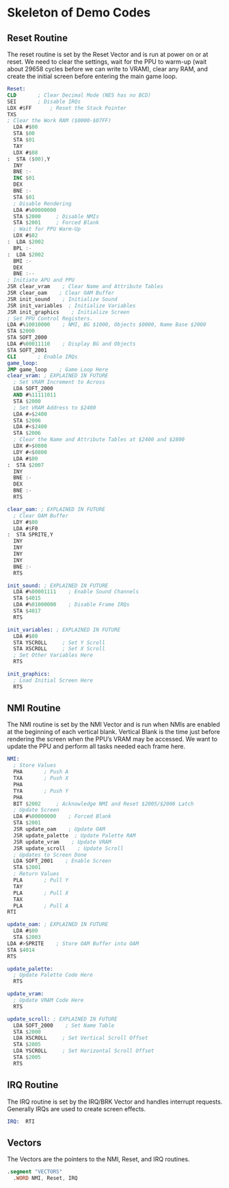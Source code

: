 # Skeleton of Demo Codes

## Reset Routine

The reset routine is set by the Reset Vector and is run at power on or at reset.  We need to clear the settings, wait for the PPU to warm-up (wait about 29658 cycles before we can write to VRAM), clear any RAM, and create the initial screen before entering the main game loop.

```nasm
Reset:
CLD       ; Clear Decimal Mode (NES has no BCD)
SEI       ; Disable IRQs
LDX #$FF      ; Reset the Stack Pointer
TXS
; Clear the Work RAM ($0000-$07FF)
  LDA #$00
  STA $00
  STA $01
  TAY
  LDX #$08
:  STA ($00),Y
  INY
  BNE :-
  INC $01
  DEX
  BNE :-
  STA $01
  ; Disable Rendering
  LDA #%00000000
  STA $2000     ; Disable NMIs
  STA $2001     ; Forced Blank
  ; Wait for PPU Warm-Up
  LDX #$02
:  LDA $2002
  BPL :-
:  LDA $2002
  BMI :-
  DEX
  BNE :--
; Initiate APU and PPU
JSR clear_vram    ; Clear Name and Attribute Tables
JSR clear_oam    ; Clear OAM Buffer
JSR init_sound    ; Initialize Sound
JSR init_variables  ; Initialize Variables
JSR init_graphics    ; Initialize Screen
; Set PPU Control Registers.
LDA #%10010000    ; NMI, BG $1000, Objects $0000, Name Base $2000
STA $2000
STA SOFT_2000
LDA #%00011110    ; Display BG and Objects
STA SOFT_2001
CLI       ; Enable IRQs
game_loop:
JMP game_loop    ; Game Loop Here
clear_vram: ; EXPLAINED IN FUTURE
  ; Set VRAM Increment to Across
  LDA SOFT_2000
  AND #%11111011
  STA $2000
  ; Set VRAM Address to $2400
  LDA #>$2400
  STA $2006
  LDA #<$2400
  STA $2006
  ; Clear the Name and Attribute Tables at $2400 and $2800
  LDX #>$0800
  LDY #<$0800
  LDA #$00
:  STA $2007
  INY
  BNE :-
  DEX
  BNE :-
  RTS

clear_oam: ; EXPLAINED IN FUTURE
  ; Clear OAM Buffer
  LDY #$00
  LDA #$F0
:  STA SPRITE,Y
  INY
  INY
  INY
  INY
  BNE :-
  RTS

init_sound: ; EXPLAINED IN FUTURE
  LDA #%00001111    ; Enable Sound Channels
  STA $4015
  LDA #%01000000    ; Disable Frame IRQs
  STA $4017
  RTS

init_variables: ; EXPLAINED IN FUTURE
  LDA #$00
  STA YSCROLL     ; Set Y Scroll
  STA XSCROLL     ; Set X Scroll
  ; Set Other Variables Here
  RTS

init_graphics:
  ; Load Initial Screen Here
  RTS
```

## NMI Routine

The NMI routine is set by the NMI Vector and is run when NMIs are enabled at the beginning of each vertical blank.  Vertical Blank is the time just before rendering the screen when the PPU’s VRAM may be accessed.  We want to update the PPU and perform all tasks needed each frame here.

```nasm
NMI:
  ; Store Values
  PHA       ; Push A
  TXA       ; Push X
  PHA
  TYA       ; Push Y
  PHA
  BIT $2002     ; Acknowledge NMI and Reset $2005/$2006 Latch
  ; Update Screen
  LDA #%00000000    ; Forced Blank
  STA $2001
  JSR update_oam    ; Update OAM
  JSR update_palette  ; Update Palette RAM
  JSR update_vram    ; Update VRAM
  JSR update_scroll    ; Update Scroll
  ; Updates to Screen Done
  LDA SOFT_2001    ; Enable Screen
  STA $2001
  ; Return Values
  PLA       ; Pull Y
  TAY
  PLA       ; Pull X
  TAX
  PLA       ; Pull A
RTI

update_oam: ; EXPLAINED IN FUTURE
  LDA #$00
  STA $2003
LDA #>SPRITE    ; Store OAM Buffer into OAM
STA $4014
RTS

update_palette:
  ; Update Palette Code Here
  RTS

update_vram:
  ; Update VRAM Code Here
  RTS

update_scroll: ; EXPLAINED IN FUTURE
  LDA SOFT_2000    ; Set Name Table
  STA $2000
  LDA XSCROLL     ; Set Vertical Scroll Offset
  STA $2005
  LDA YSCROLL     ; Set Horizontal Scroll Offset
  STA $2005
  RTS
```

## IRQ Routine

The IRQ routine is set by the IRQ/BRK Vector and handles interrupt requests.  Generally IRQs are used to create screen effects.

```nasm
IRQ:  RTI
```

## Vectors

The Vectors are the pointers to the NMI, Reset, and IRQ routines.

```nasm
.segment "VECTORS"
  .WORD NMI, Reset, IRQ
```

